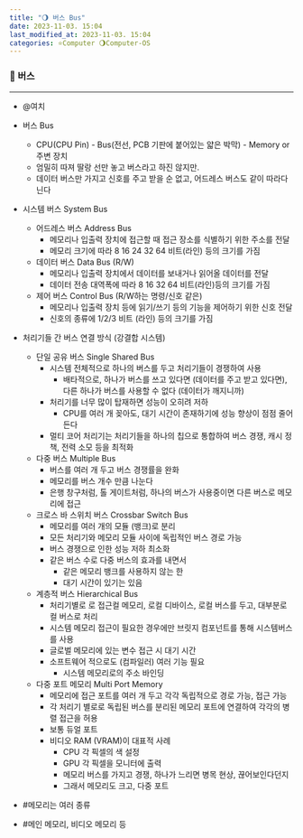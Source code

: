 ```yaml
---
title: "🌖 버스 Bus"
date: 2023-11-03. 15:04
last_modified_at: 2023-11-03. 15:04
categories: ⭐Computer 🌖Computer-OS
---
```


### 💫 버스

---

- @여치

- 버스 Bus
  - CPU(CPU Pin) - Bus(전선, PCB 기판에 붙어있는 얇은 박막) - Memory or 주변 장치
  - 엄밀히 따져 딸랑 선만 놓고 버스라고 하진 않지만.
  - 데이터 버스만 가지고 신호를 주고 받을 순 없고, 어드레스 버스도 같이 따라다닌다

- 시스템 버스 System Bus  
  - 어드레스 버스 Address Bus  
    - 메모리나 입출력 장치에 접근할 때 접근 장소를 식별하기 위한 주소를 전달  
    - 메모리 크기에 따라 8 16 24 32 64 비트(라인) 등의 크기를 가짐  
  - 데이터 버스 Data Bus (R/W)  
    - 메모리나 입출력 장치에서 데이터를 보내거나 읽어올 데이터를 전달  
    - 데이터 전송 대역폭에 따라 8 16 32 64 비트(라인)등의 크기를 가짐  
  - 제어 버스 Control Bus (R/W하는 명령/신호 같은)  
    - 메모리나 입출력 장치 등에 읽기/쓰기 등의 기능을 제어하기 위한 신호 전달  
    - 신호의 종류에 1/2/3 비트 (라인) 등의 크기를 가짐  

- 처리기들 간 버스 연결 방식 (강결합 시스템)
  - 단일 공유 버스 Single Shared Bus
    - 시스템 전체적으로 하나의 버스를 두고 처리기들이 경쟁하여 사용  
      - 배타적으로, 하나가 버스를 쓰고 있다면 (데이터를 주고 받고 있다면), 다른 하나가 버스를 사용할 수 없다 (데이터가 깨지니까)  
    - 처리기를 너무 많이 탑재하면 성능이 오히려 저하
      - CPU를 여러 개 꽂아도, 대기 시간이 존재하기에 성능 향상이 점점 줄어든다
    - 멀티 코어 처리기는 처리기들을 하나의 칩으로 통합하여 버스 경쟁, 캐시 정책, 전력 소모 등을 최적화
  - 다중 버스 Multiple Bus
    - 버스를 여러 개 두고 버스 경쟁률을 완화
    - 메모리를 버스 개수 만큼 나눈다
    - 은행 창구처럼, 톨 게이트처럼, 하나의 버스가 사용중이면 다른 버스로 메모리에 접근
  - 크로스 바 스위치 버스 Crossbar Switch Bus
    - 메모리를 여러 개의 모듈 (뱅크)로 분리
    - 모든 처리기와 메모리 모듈 사이에 독립적인 버스 경로 가능
    - 버스 경쟁으로 인한 성능 저하 최소화
    - 같은 버스 수로 다중 버스의 효과를 내면서
      - 같은 메모리 뱅크를 사용하지 않는 한
      - 대기 시간이 있기는 있음
  - 계층적 버스 Hierarchical Bus
    - 처리기별로 로 접근컬 메모리, 로컬 디바이스, 로컬 버스를 두고, 대부분로컬 버스로 처리
    - 시스템 메모리 접근이 필요한 경우에만 브릿지 컴포넌트를 통해 시스템버스를 사용
    - 글로벌 메모리에 있는 변수 접근 시 대기 시간
    - 소프트웨어 적으로도 (컴파일러) 여러 기능 필요
      - 시스템 메모리로의 주소 바인딩
  - 다중 포트 메모리 Multi Port Memory
    - 메모리에 접근 포트를 여러 개 두고 각각 독립적으로 경로 가능, 접근 가능
    - 각 처리기 별로로 독립된 버스를 분리된 메모리 포트에 연결하여 각각의 병렬 접근을 허용
    - 보통 듀얼 포트
    - 비디오 RAM (VRAM)이 대표적 사례
      - CPU 각 픽셀의 색 설정
      - GPU 각 픽셀을 모니터에 출력
      - 메모리 버스를 가지고 경쟁, 하나가 느리면 병목 현상, 끊어보인다던지  
      - 그래서 메모리도 크고, 다중 포트  

- #메모리는 여러 종류
- #메인 메모리, 비디오 메모리 등